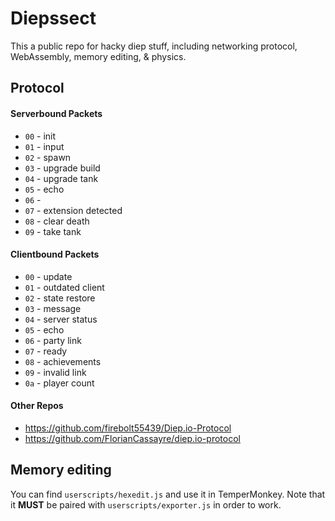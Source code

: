 # Diepssect

This a public repo for hacky diep stuff, including networking protocol, WebAssembly, memory editing, & physics.

## Protocol

#### Serverbound Packets
- `00` - init
- `01` - input
- `02` - spawn
- `03` - upgrade build
- `04` - upgrade tank
- `05` - echo
- `06` -
- `07` - extension detected
- `08` - clear death
- `09` - take tank

#### Clientbound Packets
- `00` - update
- `01` - outdated client
- `02` - state restore
- `03` - message
- `04` - server status
- `05` - echo
- `06` - party link
- `07` - ready
- `08` - achievements
- `09` - invalid link
- `0a` - player count

#### Other Repos

- https://github.com/firebolt55439/Diep.io-Protocol
- https://github.com/FlorianCassayre/diep.io-protocol

## Memory editing

You can find `userscripts/hexedit.js` and use it in TemperMonkey. Note that it **MUST** be paired with `userscripts/exporter.js` in order to work.
